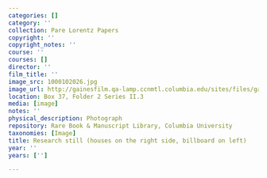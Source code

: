 ```yaml
---
categories: []
category: ''
collection: Pare Lorentz Papers
copyright: ''
copyright_notes: ''
course: ''
courses: []
director: ''
film_title: ''
image_src: 1000102026.jpg
image_url: http://gainesfilm.qa-lamp.ccnmtl.columbia.edu/sites/files/gainesfilm/images/1000102026.jpg
location: Box 37, Folder 2 Series II.3
media: [image]
notes: ''
physical_description: Photograph
repository: Rare Book & Manuscript Library, Columbia University
taxonomies: [Image]
title: Research still (houses on the right side, billboard on left)
year: ''
years: ['']

---
```

